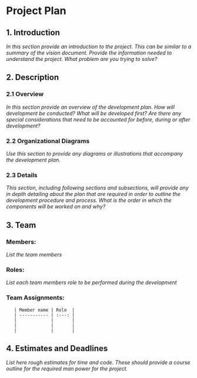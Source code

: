 # Project Plan


## 1. Introduction 
*In this section provide an introduction to the project. This can be similar to a summary of the vision document. Provide the information needed to understand the project. What problem are you trying to solve?*

## 2. Description


### 2.1 Overview
*In this section provide an overview of the development plan. How will development be conducted? What will be developed first? Are there any special considerations that need to be accounted for before, during or after development?*

### 2.2 Organizational Diagrams
*Use this section to provide any diagrams or illustrations that accompany the development plan.*

### 2.3 Details
*This section, including following sections and subsections, will provide any in depth detailing about the plan that are required in order to outline the development procedure and process. What is the order in which the components will be worked on and why?*

## 3. Team


### Members: 
*List the team members*

### Roles:
*List each team members role to be performed during the development*
   
### Team Assignments:

       | Member name | Role  |
       | ----------- | :---: |
       |             |       |
       |             |       |
       |             |       |

## 4. Estimates and Deadlines
*List here rough estimates for time and code. These should provide a course outline for the required man power for the project.*